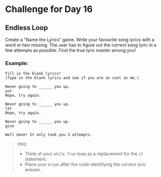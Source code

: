 # Challenge for Day 16

## Endless Loop

Create a "Name the Lyrics" game. Write your favourite song lyrics with a word or two missing.
The user has to figure out the correct song lyric in a few attempts as possible. Find the true lyric master among you!

### Example:

```text
Fill in the blank lyrics!
(Type in the blank lyrics and see if you are as cool as me.)

Never going to ______ you up.
put
Nope, try again.

Never going to ______ you up.
let
Nope, try again.

Never going to ______ you up.
give

Well done! It only took you 3 attempts.
```

> Hint:
> - Think of your `while True` loop as a replacement for the `if` statement.
> - Place your `break` after the code identifying the correct lyric answer.
